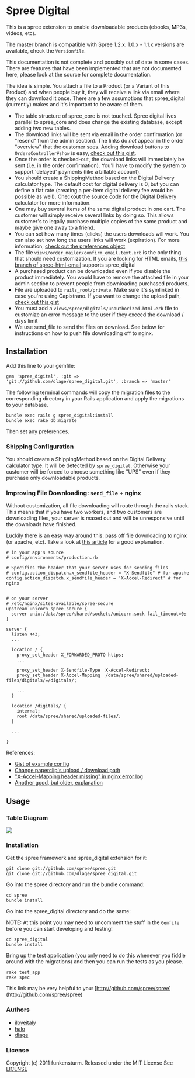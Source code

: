 # Spree Digital

This is a spree extension to enable downloadable products (ebooks, MP3s, videos, etc).

The master branch is compatible with Spree 1.2.x. 1.0.x - 1.1.x versions are available, check the `Versionfile`.

This documentation is not complete and possibly out of date in some cases. There are features that have been implemented that are not documented here, please look at the source for complete documentation.

The idea is simple. You attach a file to a Product (or a Variant of this Product) and when people buy it, they will receive a link via email where they can download it once. There are a few assumptions that spree_digital (currently) makes and it's important to be aware of them. 

* The table structure of spree_core is not touched. Spree digital lives parallel to spree_core and does change the existing database, except adding two new tables.
* The download links will be sent via email in the order confirmation (or "resend" from the admin section). The links do *not* appear in the order "overview" that the customer sees. Adding download buttons to `OrdersController#show` is easy, [check out this gist](https://gist.github.com/3187793#file_add_spree_digital_buttons_to_invoice.rb).
* Once the order is checked-out, the download links will immediately be sent (i.e. in the order confirmation). You'll have to modify the system to support 'delayed' payments (like a billable account).
* You should create a ShippingMethod based on the Digital Delivery calculator type. The default cost for digital delivery is 0, but you can define a flat rate (creating a per-item digital delivery fee would be possible as well). Checkout the [source code](https://github.com/halo/spree_digital/blob/master/app/models/spree/calculator/digital_delivery.rb) for the Digital Delivery calculator for more information.
* One may buy several items of the same digital product in one cart. The customer will simply receive several links by doing so. This allows customer's to legally purchase multiple copies of the same product and maybe give one away to a friend.
* You can set how many times (clicks) the users downloads will work. You can also set how long the users links will work (expiration). For more information, [check out the preferences object](https://github.com/halo/spree_digital/blob/master/lib/spree/spree_digital_configuration.rb)
* The file `views/order_mailer/confirm_email.text.erb` is the only thing that should need customization. If you are looking for HTML emails, [this branch of spree-html-email](http://github.com/iloveitaly/spree-html-email) supports spree_digital
* A purchased product can be downloaded even if you disable the product immediately. You would have to remove the attached file in your admin section to prevent people from downloading purchased products.
* File are uploaded to `rails_root/private`. Make sure it's symlinked in case you're using Capistrano. If you want to change the upload path, [check out this gist](https://gist.github.com/3187793#file_spree_digital_path_change_decorator.rb)
* You must add a `views/spree/digitals/unauthorized.html.erb` file to customize an error message to the user if they exceed the download / days limit
* We use send_file to send the files on download. See below for instructions on how to push file downloading off to nginx.

## Installation

Add this line to your gemfile:

```shell
gem 'spree_digital', :git => 'git://github.com/dlage/spree_digital.git', :branch => 'master'
```

The following terminal commands will copy the migration files to the corresponding directory in your Rails application and apply the migrations to your database.

```shell
bundle exec rails g spree_digital:install
bundle exec rake db:migrate
```

Then set any preferences.

### Shipping Configuration

You should create a ShippingMethod based on the Digital Delivery calculator type. It will be detected by `spree_digital`. Otherwise your customer will be forced to choose something like "UPS" even if they purchase only downloadable products.

### Improving File Downloading: `send_file` + nginx

Without customization, all file downloading will route through the rails stack. This means that if you have two workers, and two customers are downloading files, your server is maxed out and will be unresponsive until the downloads have finished.

Luckily there is an easy way around this: pass off file downloading to nginx (or apache, etc). Take a look at [this article](http://blog.kiskolabs.com/post/637725747/nginx-rails-send-file) for a good explanation.

```
# in your app's source
# config/environments/production.rb

# Specifies the header that your server uses for sending files
# config.action_dispatch.x_sendfile_header = "X-Sendfile" # for apache
config.action_dispatch.x_sendfile_header = 'X-Accel-Redirect' # for nginx


# on your server
# /etc/nginx/sites-available/spree-secure
upstream unicorn_spree_secure {
  server unix:/data/spree/shared/sockets/unicorn.sock fail_timeout=0;
}

server {
  listen 443;
  ...

  location / {
    proxy_set_header X_FORWARDED_PROTO https;
    ... 

    proxy_set_header X-Sendfile-Type  X-Accel-Redirect;
    proxy_set_header X-Accel-Mapping  /data/spree/shared/uploaded-files/digitals/=/digitals/;
    
    ...
  }

  location /digitals/ {
    internal;
    root /data/spree/shared/uploaded-files/;
  }
  
  ...

}

```

References:

* [Gist of example config](https://gist.github.com/416004)
* [Change paperclip's upload / download path](https://gist.github.com/3187793#file_spree_digital_path_change_decorator.rb)
* ["X-Accel-Mapping header missing" in nginx error log](http://stackoverflow.com/questions/6237016/message-x-accel-mapping-header-missing-in-nginx-error-log)
* [Another good, but older, explanation](http://kovyrin.net/2006/11/01/nginx-x-accel-redirect-php-rails/)

## Usage

### Table Diagram

<img src="http://github.com/halo/spree_digital/raw/master/doc/tables.png">

### Installation

Get the spree framework and spree_digital extension for it:

```shell
git clone git://github.com/spree/spree.git
git clone git://github.com/dlage/spree_digital.git
```

Go into the spree directory and run the bundle command:

```shell
cd spree
bundle install
```

Go into the spree_digital directory and do the same:

NOTE: At this point you may need to uncomment the stuff in the `Gemfile`  before you can start developing and testing!

```shell
cd spree_digital
bundle install
```

Bring up the test application (you only need to do this whenever you fiddle around with the migrations) and then you can run the tests as you please.

```shell
rake test_app
rake spec
```

This link may be very helpful to you: [http://github.com/spree/spree](http://github.com/spree/spree)

### Authors

* [iloveitaly](http://github.com/iloveitaly/)
* [halo](http://github.com/halo)
* [dlage](http://github.com/dlage)

### License

Copyright (c) 2011 funkensturm.
Released under the MIT License
See [LICENSE](http://github.com/funkensturm/spree_digital/blob/master/LICENSE)
